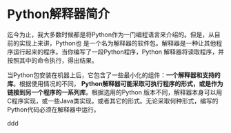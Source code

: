 Python解释器简介
================================================================================
迄今为止，我大多数时候都是将Python作为一门编程语言来介绍的。但是，从目前的实现上来讲，Python也
是一个名为解释器的软件包。解释器是一种让其他程序运行起来的程序。当你编写了一段Python程序，Python
解释器将读取程序，并按照其中的命令执行，得出结果。

当Python包安装在机器上后，它包含了一些最小化的组件：**一个解释器和支持的库**。根据使用情况的不同，
**Python解释器可能采取可执行程序的形式，或是作为链接到另一个程序的一系列库**。根据选用的Python
版本不同，解释器本身可以用C程序实现，或一些Java类实现，或者其它的形式。无论采取何种形式，编写的
Python代码必须在解释器中运行。













































ddd
